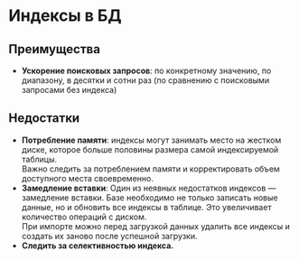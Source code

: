 # Индексы в БД

## Преимущества
- **Ускорение поисковых запросов**: по конкретному значению, по диапазону, в десятки и сотни раз (по сравнению с поисковыми запросами без индекса)


## Недостатки
- **Потребление памяти**: индексы могут занимать место на жестком диске,
    которое больше половины размера самой индексируемой таблицы.  
    Важно следить за потреблением памяти и корректировать объем доступного места своевременно.
- **Замедление вставки**: Один из неявных недостатков индексов — замедление вставки.
    Базе необходимо не только записать новые
    данные, но и обновить все индексы в таблице.
    Это увеличивает количество операций с диском.  
    При импорте можно перед загрузкой данных
    удалить все индексы и создать их заново после успешной загрузки.
- **Следить за селективностью индекса.**